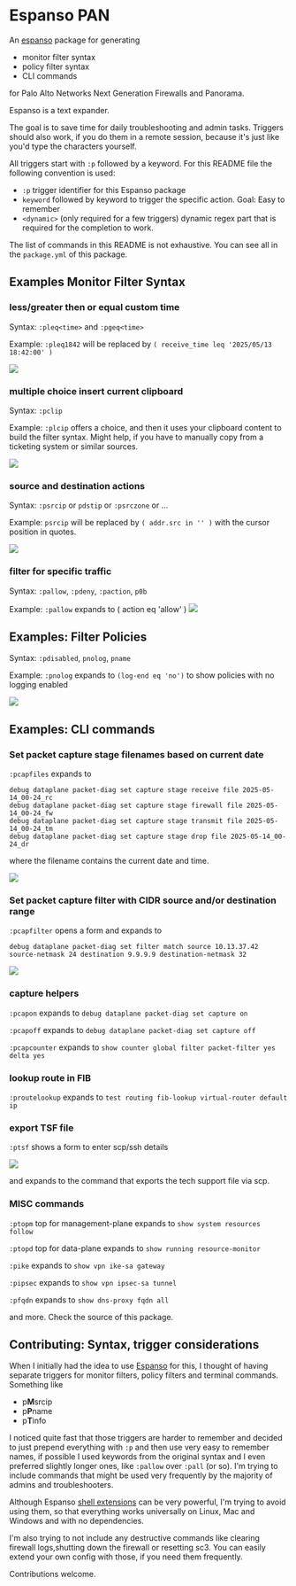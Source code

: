 # Espanso PAN

An [espanso](https://espanso.org/) package for generating

- monitor filter syntax
- policy filter syntax
- CLI commands

for Palo Alto Networks Next Generation Firewalls and Panorama.

Espanso is a text expander. 

The goal is to save time for daily troubleshooting and admin tasks. Triggers should also work, if you do them in a remote session, because it's just like you'd type the characters yourself.

All triggers start with `:p` followed by a keyword. For this README file the following convention is used: 

- `:p` trigger identifier for this Espanso package 
- `keyword` followed by keyword to trigger the specific action. Goal: Easy to remember
- `<dynamic>` (only required for a few triggers) dynamic regex part that is required for the completion to work.

The list of commands in this README is not exhaustive. You can see all in the `package.yml` of this package.

## Examples Monitor Filter Syntax

### less/greater then or equal custom time

Syntax: `:pleq<time>` and `:pgeq<time>`

Example: `:pleq1842` will be replaced by `( receive_time leq '2025/05/13 18:42:00' )`

![](/assets/pgeq1842-pleq1852.gif)

### multiple choice insert current clipboard

Syntax: `:pclip`

Example: `:plcip` offers a choice, and then it uses your clipboard content to build the filter syntax. Might help, if you have to manually copy from a ticketing system or similar sources.

![](/assets/pclip.gif)

### source and destination actions

Syntax: `:psrcip` or `pdstip` or `:psrczone` or ...

Example: `psrcip` will be replaced by `( addr.src in '' )` with the cursor position in quotes.

![](/assets/psrcip-pdstip.gif)

### filter for specific traffic

Syntax: `:pallow`, `:pdeny`, `:paction`, `p0b`

Example: `:pallow` expands to ( action eq 'allow' )
![](/assets/pallow-etc.gif)

## Examples: Filter Policies 

Syntax: `:pdisabled`, `pnolog`, `pname`

Example: `:pnolog` expands to `(log-end eq 'no')` to show policies with no logging enabled

![](/assets/pnolog-etc.gif)

## Examples: CLI commands

### Set packet capture stage filenames based on current date

`:pcapfiles` expands to

```
debug dataplane packet-diag set capture stage receive file 2025-05-14_00-24_rc
debug dataplane packet-diag set capture stage firewall file 2025-05-14_00-24_fw
debug dataplane packet-diag set capture stage transmit file 2025-05-14_00-24_tm
debug dataplane packet-diag set capture stage drop file 2025-05-14_00-24_dr
```

where the filename contains the current date and time.

![](/assets/pcapfiles.gif)

### Set packet capture filter with CIDR source and/or destination range

`:pcapfilter` opens a form and expands to 

```
debug dataplane packet-diag set filter match source 10.13.37.42 source-netmask 24 destination 9.9.9.9 destination-netmask 32
```

![](/assets/pcapfilter.gif)

### capture helpers

`:pcapon` expands to `debug dataplane packet-diag set capture on`

`:pcapoff` expands to `debug dataplane packet-diag set capture off`

`:pcapcounter` expands to `show counter global filter packet-filter yes delta yes`

### lookup route in FIB

`:proutelookup` expands to `test routing fib-lookup virtual-router default ip `

### export TSF file

`:ptsf` shows a form to enter scp/ssh details

![](/assets/ptsf.gif)

and expands to the command that exports the tech support file via scp. 

### MISC commands

`:ptopm` top for management-plane expands to `show system resources follow` 

`:ptopd` top for data-plane expands to `show running resource-monitor`

`:pike` expands to `show vpn ike-sa gateway`

`:pipsec` expands to `show vpn ipsec-sa tunnel`

`:pfqdn` expands to `show dns-proxy fqdn all`

and more. Check the source of this package.

## Contributing: Syntax, trigger considerations

When I initially had the idea to use [Espanso](https://espanso.org/) for this, I thought of having separate triggers for monitor filters, policy filters and terminal commands. Something like

- p**M**srcip
- p**P**name
- p**T**info

I noticed quite fast that those triggers are harder to remember and decided to just prepend everything with `:p` and then use very easy to remember names, if possible I used keywords from the original syntax and I even preferred slightly longer ones, like `:pallow` over `:pall` (or so). I'm trying to include commands that might be used very frequently by the majority of admins and troubleshooters.

Although Espanso [shell extensions](https://espanso.org/docs/matches/extensions/#shell-extension) can be very powerful, I'm trying to avoid using them, so that everything works universally on Linux, Mac and Windows and with no dependencies. 

I'm also trying to not include any destructive commands like clearing firewall logs,shutting down the firewall or resetting sc3. You can easily extend your own config with those, if you need them frequently.

Contributions welcome.